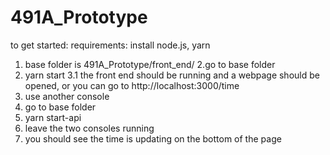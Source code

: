 # 491A_Prototype
to get started:
requirements:
    install node.js, yarn
    
1. base folder is 491A_Prototype/front_end/
2.go to base folder
3. yarn start
3.1 the front end should be running and a webpage should be opened, or you can go to http://localhost:3000/time
4. use another console
5. go to base folder
6. yarn start-api
7. leave the two consoles running
8. you should see the time is updating on the bottom of the page
